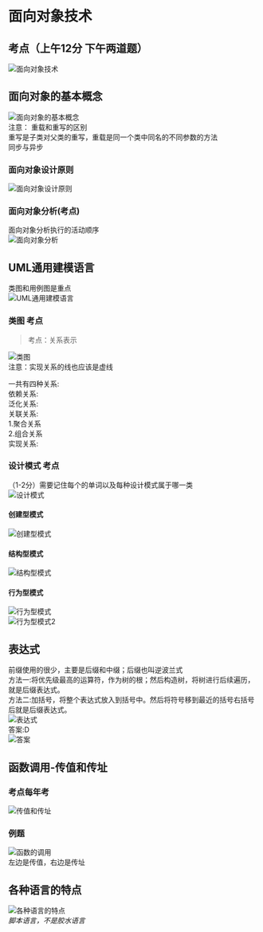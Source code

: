 # 面向对象技术
## 考点（上午12分 下午两道题）
![面向对象技术](https://raw.githubusercontent.com/programmerIm/MyPictures/main/images/20220323212314.png)

## 面向对象的基本概念
![面向对象的基本概念](https://raw.githubusercontent.com/programmerIm/MyPictures/main/images/20220323212515.png)  
注意：
重载和重写的区别   
重写是子类对父类的重写，重载是同一个类中同名的不同参数的方法  
同步与异步  

### 面向对象设计原则
![面向对象设计原则](https://raw.githubusercontent.com/programmerIm/MyPictures/main/images/20220323213734.png)

### 面向对象分析(考点)
面向对象分析执行的活动顺序  
![面向对象分析](https://raw.githubusercontent.com/programmerIm/MyPictures/main/images/20220505212149.png)  

## UML通用建模语言
类图和用例图是重点  
![UML通用建模语言](https://raw.githubusercontent.com/programmerIm/MyPictures/main/images/20220324234918.png)

### 类图 考点
> 考点：关系表示

![类图](https://raw.githubusercontent.com/programmerIm/MyPictures/main/images/20220324235542.png)  
注意：实现关系的线也应该是虚线  

一共有四种关系:  
依赖关系:  
泛化关系:  
关联关系:  
    1.聚合关系  
    2.组合关系  
实现关系:  

### 设计模式 考点
（1-2分）需要记住每个的单词以及每种设计模式属于哪一类  
![设计模式](https://raw.githubusercontent.com/programmerIm/MyPictures/main/images/20220325000207.png)  

#### 创建型模式
![创建型模式](https://raw.githubusercontent.com/programmerIm/MyPictures/main/images/20220325000550.png)

#### 结构型模式
![结构型模式](https://raw.githubusercontent.com/programmerIm/MyPictures/main/images/20220326161431.png)

#### 行为型模式
![行为型模式](https://raw.githubusercontent.com/programmerIm/MyPictures/main/images/20220326161551.png)  
![行为型模式2](https://raw.githubusercontent.com/programmerIm/MyPictures/main/images/20220326162315.png)  


## 表达式
前缀使用的很少，主要是后缀和中缀；后缀也叫逆波兰式    
方法一:将优先级最高的运算符，作为树的根；然后构造树，将树进行后续遍历，就是后缀表达式。   
方法二:加括号，将整个表达式放入到括号中。然后将符号移到最近的括号右括号后就是后缀表达式。  
![表达式](https://raw.githubusercontent.com/programmerIm/MyPictures/main/images/20220328201144.png)  
答案:D  
![答案](https://raw.githubusercontent.com/programmerIm/MyPictures/main/images/20220328201918.png)    

## 函数调用-传值和传址
### 考点每年考
![传值和传址](https://raw.githubusercontent.com/programmerIm/MyPictures/main/images/20220328203512.png)

### 例题
![函数的调用](https://raw.githubusercontent.com/programmerIm/MyPictures/main/images/20220328205201.png)   
左边是传值，右边是传址  

## 各种语言的特点
![各种语言的特点](https://raw.githubusercontent.com/programmerIm/MyPictures/main/images/20220328205640.png)  
*脚本语言，不是胶水语言*